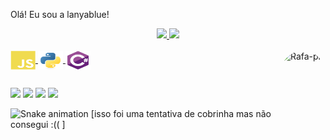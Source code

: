 Olá! Eu sou a lanyablue!

<div align="center">
  <a href="https://github.com/lanyablue">
  <img height="150em" src="https://github-readme-stats.vercel.app/api?username=lanyablue&show_icons=true&theme=dracula&include_all_commits=true&count_private=true"/>
  <img height="150em" src="https://github-readme-stats.vercel.app/api/top-langs/?username=lanyablue&layout=compact&langs_count=7&theme=dracula"/>
</div>
  
<div style="display: inline_block"><br>
  <img align="center" alt="Rafa-Js" height="30" width="40" src="https://raw.githubusercontent.com/devicons/devicon/master/icons/javascript/javascript-plain.svg">
  <img align="center" alt="Rafa-Python" height="30" width="40" src="https://raw.githubusercontent.com/devicons/devicon/master/icons/python/python-original.svg">
  <img align="center" alt="Rafa-Csharp" height="30" width="40" src="https://raw.githubusercontent.com/devicons/devicon/master/icons/csharp/csharp-original.svg">
  <img align="right" alt="Rafa-pic" height="150" style="border-radius:50px;" src="https://i.pinimg.com/736x/9b/fe/4c/9bfe4c1dcb905bce263c14f08950f489.jpg">
</div>
  
  ##
  
  <div>
  <a href="https://instagram.com/lanyablue_" target="_blank"><img src="https://img.shields.io/badge/-Instagram-%23E4405F?style=for-the-badge&logo=instagram&logoColor=white" target="_blank"></a>
 	<a href="https://www.twitch.tv/bellathorne_" target="_blank"><img src="https://img.shields.io/badge/Twitch-9146FF?style=for-the-badge&logo=twitch&logoColor=white" target="_blank"></a>
   <a href="https://img.shields.io/bella ☽#6269/Discord-7289DA?style=for-the-badge&logo=discord&logoColor=white" </a> 
  <a href = "mailto:barbaralanya@gmail.com"><img src="https://img.shields.io/badge/-Gmail-%23333?style=for-the-badge&logo=gmail&logoColor=white" target="_blank"></a>
  <a href="https://www.linkedin.com/in/barbmichelle" target="_blank"><img src="https://img.shields.io/badge/-LinkedIn-%230077B5?style=for-the-badge&logo=linkedin&logoColor=white" target="_blank"></a> 
  </div>
  
  
![Snake animation](https://github.com/lanyablue/lanyablue/blob/output/github-contribution-grid-snake.svg) [isso foi uma tentativa de cobrinha mas não consegui :(( ]

